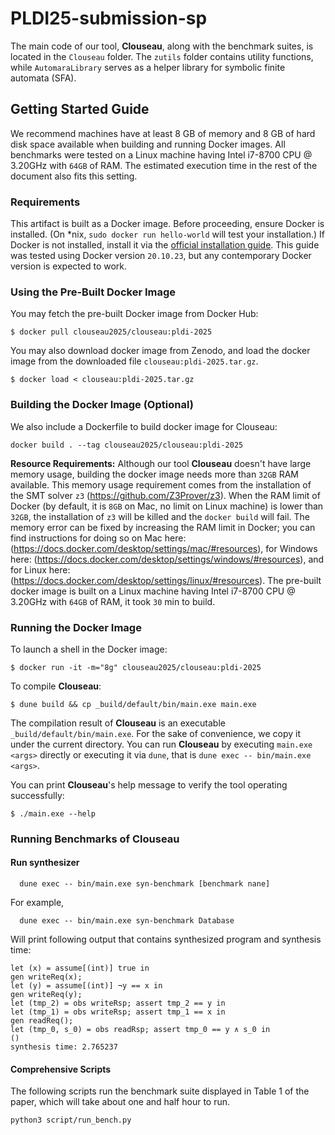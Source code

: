 # PLDI25-submission-sp

The main code of our tool, **Clouseau**, along with the benchmark suites, is located in the `Clouseau` folder. The `zutils` folder contains utility functions, while `AutomaraLibrary` serves as a helper library for symbolic finite automata (SFA).

## Getting Started Guide

We recommend machines have at least 8 GB of memory and 8 GB of hard
disk space available when building and running Docker images. All
benchmarks were tested on a Linux machine having Intel i7-8700 CPU @ 3.20GHz with `64GB` of RAM. The estimated execution time in the rest of the document also fits this setting.

### Requirements

This artifact is built as a Docker image. Before proceeding, ensure
Docker is installed. (On *nix, `sudo docker run hello-world` will test
your installation.) If Docker is not installed, install it via the
[official installation guide](https://docs.docker.com/get-docker/). This guide was tested using Docker version `20.10.23`, but any contemporary Docker version is expected to work.

### Using the Pre-Built Docker Image

You may fetch the pre-built Docker image from Docker Hub:

    $ docker pull clouseau2025/clouseau:pldi-2025

You may also download docker image from Zenodo, and load the docker image from the downloaded file `clouseau:pldi-2025.tar.gz`.

    $ docker load < clouseau:pldi-2025.tar.gz

### Building the Docker Image (Optional)

We also include a Dockerfile to build docker image for Clouseau:

```
docker build . --tag clouseau2025/clouseau:pldi-2025
```

**Resource Requirements:** Although our tool **Clouseau** doesn't have large memory usage, building the docker image needs more than `32GB` RAM available. This memory usage requirement comes from the installation of the SMT solver `z3` (https://github.com/Z3Prover/z3). When the RAM limit of Docker (by default, it is `8GB` on Mac, no limit on Linux machine) is lower than `32GB`, the installation of `z3` will be killed and the `docker build` will fail.
The memory error can be fixed by increasing the RAM limit in Docker; you can find instructions for doing so on Mac here: (https://docs.docker.com/desktop/settings/mac/#resources), for Windows here: (https://docs.docker.com/desktop/settings/windows/#resources), and for Linux here: (https://docs.docker.com/desktop/settings/linux/#resources). The pre-built docker image is built on a Linux machine having Intel i7-8700 CPU @ 3.20GHz with `64GB` of RAM, it took `30` min to build.

### Running the Docker Image

To launch a shell in the Docker image:

    $ docker run -it -m="8g" clouseau2025/clouseau:pldi-2025

To compile **Clouseau**:

    $ dune build && cp _build/default/bin/main.exe main.exe
The compilation result of **Clouseau** is an executable `_build/default/bin/main.exe`. For the sake of convenience, we copy it under the current directory. You can run **Clouseau** by executing `main.exe <args>` directly or executing it via `dune`, that is `dune exec -- bin/main.exe <args>`.

You can print **Clouseau**'s help message to verify the tool operating
successfully:

    $ ./main.exe --help

### Running Benchmarks of Clouseau

#### Run synthesizer

```
  dune exec -- bin/main.exe syn-benchmark [benchmark nane]
```

For example,

```
  dune exec -- bin/main.exe syn-benchmark Database
```

Will print following output that contains synthesized program and synthesis time:

```
let (x) = assume[(int)] true in
gen writeReq(x);
let (y) = assume[(int)] ¬y == x in
gen writeReq(y);
let (tmp_2) = obs writeRsp; assert tmp_2 == y in
let (tmp_1) = obs writeRsp; assert tmp_1 == x in
gen readReq();
let (tmp_0, s_0) = obs readRsp; assert tmp_0 == y ∧ s_0 in
()
synthesis time: 2.765237
```

#### Comprehensive Scripts

The following scripts run the benchmark suite displayed in Table 1 of the paper, which will take about one and half hour to run.

```
python3 script/run_bench.py
```

